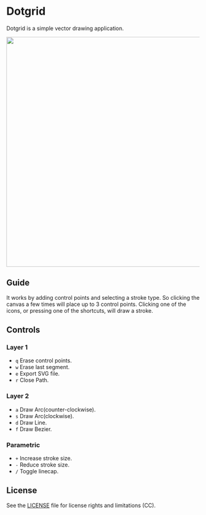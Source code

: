 # Dotgrid

Dotgrid is a simple vector drawing application. 

<img src='https://raw.githubusercontent.com/hundredrabbits/Dotgrid/master/PREVIEW.jpg' width="600"/>

## Guide

It works by adding control points and selecting a stroke type. So clicking the canvas a few times will place up to 3 control points. Clicking one of the icons, or pressing one of the shortcuts, will draw a stroke.

## Controls

### Layer 1

- `q` Erase control points.
- `w` Erase last segment.
- `e` Export SVG file.
- `r` Close Path.

### Layer 2

- `a` Draw Arc(counter-clockwise).
- `s` Draw Arc(clockwise).
- `d` Draw Line.
- `f` Draw Bezier.

### Parametric

- `+` Increase stroke size.
- `-` Reduce stroke size.
- `/` Toggle linecap.

## License

See the [LICENSE](LICENSE.md) file for license rights and limitations (CC).
